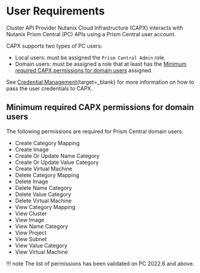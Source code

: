 # User Requirements

Cluster API Provider Nutanix Cloud Infrastructure (CAPX) interacts with Nutanix Prism Central (PC) APIs using a Prism Central user account.

CAPX supports two types of PC users:

- Local users: must be assigned the `Prism Central Admin` role.
- Domain users: must be assigned a role that at least has the [Minimum required CAPX permissions for domain users](#minimum-required-capx-permissions-for-domain-users) assigned.

See [Credential Management](./credential_management.md){target=_blank} for more information on how to pass the user credentials to CAPX.

## Minimum required CAPX permissions for domain users

The following permissions are required for Prism Central domain users: 

- Create Category Mapping
- Create Image
- Create Or Update Name Category
- Create Or Update Value Category
- Create Virtual Machine
- Delete Category Mapping
- Delete Image
- Delete Name Category
- Delete Value Category
- Delete Virtual Machine
- View Category Mapping
- View Cluster
- View Image
- View Name Category
- View Project
- View Subnet
- View Value Category
- View Virtual Machine

!!! note
    The list of permissions has been validated on PC 2022.6 and above.
